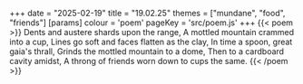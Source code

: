 +++
date = "2025-02-19"
title = "19.02.25"
themes = ["mundane", "food", "friends"]
[params]
  colour = 'poem'
  pageKey = 'src/poem.js'
+++
{{< poem >}}
Dents and austere shards upon the range,
A mottled mountain crammed into a cup,
Lines go soft and faces flatten as the clay,
In time a spoon, great gaia's thrall,
Grinds the mottled mountain to a dome,
Then to a cardboard cavity amidst,
A throng of friends worn down to cups the same.
{{< /poem >}}